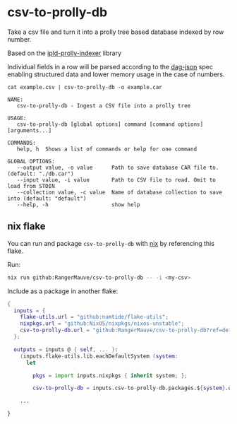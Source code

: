 # csv-to-prolly-db

Take a csv file and turn it into a prolly tree based database indexed by row number.

Based on the [ipld-prolly-indexer](https://github.com/RangerMauve/ipld-prolly-indexer/) library

Individual fields in a row will be parsed according to the [dag-json](https://ipld.io/docs/codecs/known/dag-json/) spec enabling structured data and lower memory usage in the case of numbers.

`cat example.csv | csv-to-prolly-db -o example.car`

```
NAME:
   csv-to-prolly-db - Ingest a CSV file into a prolly tree

USAGE:
   csv-to-prolly-db [global options] command [command options] [arguments...]

COMMANDS:
   help, h  Shows a list of commands or help for one command

GLOBAL OPTIONS:
   --output value, -o value      Path to save database CAR file to. (default: "./db.car")
   --input value, -i value       Path to CSV file to read. Omit to load from STDIN
   --collection value, -c value  Name of database collection to save into (default: "default")
   --help, -h                    show help
```

## nix flake

You can run and package `csv-to-prolly-db` with [nix](https://nixos.org/download/) by referencing this flake.

Run:

```bash
nix run github:RangerMauve/csv-to-prolly-db -- -i <my-csv>
```

Include as a package in another flake:

```nix
{
  inputs = {
    flake-utils.url = "github:numtide/flake-utils";
    nixpkgs.url = "github:NixOS/nixpkgs/nixos-unstable";
    csv-to-prolly-db.url = "github:RangerMauve/csv-to-prolly-db?ref=default";
  };

  outputs = inputs @ { self, ... }:
    (inputs.flake-utils.lib.eachDefaultSystem (system:
      let

        pkgs = import inputs.nixpkgs { inherit system; };

        csv-to-prolly-db = inputs.csv-to-prolly-db.packages.${system}.default;

    ...

}
```


